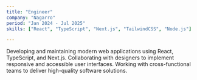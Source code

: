 ```yaml
---
title: "Engineer"
company: "Nagarro"
period: "Jan 2024 - Jul 2025"
skills: ["React", "TypeScript", "Next.js", "TailwindCSS", "Node.js"]

---
```


Developing and maintaining modern web applications using React, TypeScript, and Next.js. Collaborating with designers to implement responsive and accessible user interfaces. Working with cross-functional teams to deliver high-quality software solutions.



